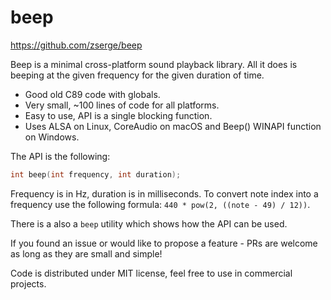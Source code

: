 # beep

https://github.com/zserge/beep

Beep is a minimal cross-platform sound playback library. All it does is beeping at the given frequency for the given duration of time.

* Good old C89 code with globals.
* Very small, ~100 lines of code for all platforms.
* Easy to use, API is a single blocking function.
* Uses ALSA on Linux, CoreAudio on macOS and Beep() WINAPI function on Windows.

The API is the following:

```c
int beep(int frequency, int duration);
```

Frequency is in Hz, duration is in milliseconds. To convert note index into a frequency use the following formula: `440 * pow(2, ((note - 49) / 12))`.

There is a also a `beep` utility which shows how the API can be used.

If you found an issue or would like to propose a feature - PRs are welcome as long as they are small and simple!

Code is distributed under MIT license, feel free to use in commercial projects.
